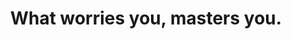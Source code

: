 ---
title: "What worries you, masters you."
attribution: "John Locke"
related:
  - _wikipedia/John_Locke.md
  - _cues/you-are-not-your-thoughts.md
tags:
  - John Locke
  - Finances
  - Quote
---